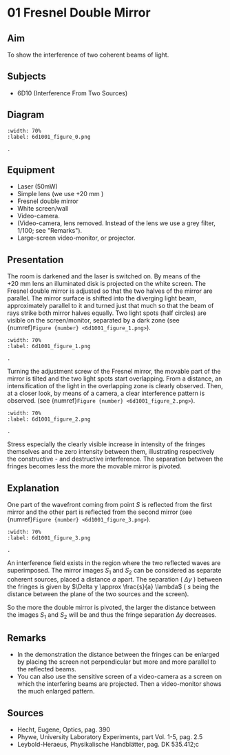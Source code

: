 # 01 Fresnel Double Mirror 
    
  
## Aim   
 To show the interference of two coherent beams of light.    
  
## Subjects   
* 6D10 (Interference From Two Sources)   

## Diagram
   
```{figure} figures/figure_0.png  
:width: 70%  
:label: 6d1001_figure_0.png  

. 
```

## Equipment
- Laser (50mW)
- Simple lens (we use $+20 \mathrm{~mm}$ )
- Fresnel double mirror
- White screen/wall
- Video-camera.
- (Video-camera, lens removed. Instead of the lens we use a grey filter, $1 / 100$; see "Remarks").
- Large-screen video-monitor, or projector.
     
  
## Presentation   
The room is darkened and the laser is switched on. By means of the $+20 \mathrm{~mm}$ lens an illuminated disk is projected on the white screen. The Fresnel double mirror is adjusted so that the two halves of the mirror are parallel. The mirror surface is shifted into the diverging light beam, approximately parallel to it and turned just that much so that the beam of rays strike both mirror halves equally. Two light spots (half circles) are visible on the screen/monitor, separated by a dark zone (see {numref}`Figure {number} <6d1001_figure_1.png>`).

```{figure} figures/figure_1.png  
:width: 70%  
:label: 6d1001_figure_1.png  

. 
```
Turning the adjustment screw of the Fresnel mirror, the movable part of the mirror is tilted and the two light spots start overlapping. From a distance, an intensification of the light in the overlapping zone is clearly observed. Then, at a closer look, by means of a camera, a clear interference pattern is observed. (see {numref}`Figure {number} <6d1001_figure_2.png>`).
```{figure} figures/figure_2.png  
:width: 70%  
:label: 6d1001_figure_2.png  

. 
```
Stress especially the clearly visible increase in intensity of the fringes themselves and the zero intensity between them, illustrating respectively the constructive - and destructive interference. The separation between the fringes becomes less the more the movable mirror is pivoted.
     
  
## Explanation   
One part of the wavefront coming from point $S$ is reflected from the first mirror and the other part is reflected from the second mirror (see {numref}`Figure {number} <6d1001_figure_3.png>`).

```{figure} figures/figure_3.png  
:width: 70%  
:label: 6d1001_figure_3.png  

. 
```
An interference field exists in the region where the two reflected waves are superimposed. The mirror images $S_{1}$ and $S_{2}$ can be considered as separate coherent sources, placed a distance $a$ apart. The separation ( $\Delta y$ ) between the fringes is given by $\Delta y \approx \frac{s}{a} \lambda$ ( $s$ being the distance between the plane of the two sources and the screen).

So the more the double mirror is pivoted, the larger the distance between the images $S_{1}$ and $S_{2}$ will be and thus the fringe separation $\Delta y$ decreases. 
  
## Remarks   
- In the demonstration the distance between the fringes can be enlarged by placing the screen not perpendicular but more and more parallel to the reflected beams.
- You can also use the sensitive screen of a video-camera as a screen on which the interfering beams are projected. Then a video-monitor shows the much enlarged pattern.
  
## Sources   
- Hecht, Eugene, Optics, pag. 390
- Phywe, University Laboratory Experiments, part Vol. 1-5, pag. 2.5
- Leybold-Heraeus, Physikalische Handblätter, pag. DK 535.412;c
